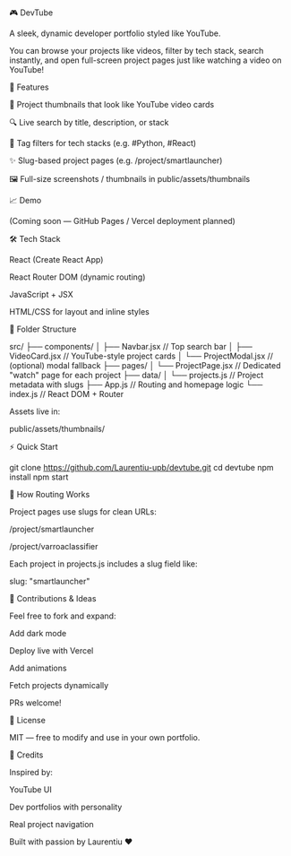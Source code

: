 🎮 DevTube

A sleek, dynamic developer portfolio styled like YouTube.

You can browse your projects like videos, filter by tech stack, search instantly, and open full-screen project pages just like watching a video on YouTube!

🚀 Features

🎥 Project thumbnails that look like YouTube video cards

🔍 Live search by title, description, or stack

🌁 Tag filters for tech stacks (e.g. #Python, #React)

✨ Slug-based project pages (e.g. /project/smartlauncher)

🖼️ Full-size screenshots / thumbnails in public/assets/thumbnails

📈 Demo

(Coming soon — GitHub Pages / Vercel deployment planned)

🛠️ Tech Stack

React (Create React App)

React Router DOM (dynamic routing)

JavaScript + JSX

HTML/CSS for layout and inline styles

📂 Folder Structure

src/
├── components/
│   ├── Navbar.jsx         // Top search bar
│   ├── VideoCard.jsx      // YouTube-style project cards
│   └── ProjectModal.jsx   // (optional) modal fallback
├── pages/
│   └── ProjectPage.jsx    // Dedicated "watch" page for each project
├── data/
│   └── projects.js        // Project metadata with slugs
├── App.js                 // Routing and homepage logic
└── index.js               // React DOM + Router

Assets live in:

public/assets/thumbnails/

⚡ Quick Start

git clone https://github.com/Laurentiu-upb/devtube.git
cd devtube
npm install
npm start

🔹 How Routing Works

Project pages use slugs for clean URLs:

/project/smartlauncher

/project/varroaclassifier

Each project in projects.js includes a slug field like:

slug: "smartlauncher"

🙌 Contributions & Ideas

Feel free to fork and expand:

Add dark mode

Deploy live with Vercel

Add animations

Fetch projects dynamically

PRs welcome!

📝 License

MIT — free to modify and use in your own portfolio.

👏 Credits

Inspired by:

YouTube UI

Dev portfolios with personality

Real project navigation

Built with passion by Laurentiu ❤️
